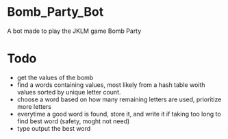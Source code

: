 # Bomb_Party_Bot
A bot made to play the JKLM game Bomb Party

# Todo
- get the values of the bomb
- find a words containing values, most likely from a hash table woith values sorted by unique letter count.
- choose a word based on how many remaining letters are used, prioritize more letters
- everytime a good word is found, store it, and write it if taking too long to find best word (safety, moght not need)
- type output the best word

